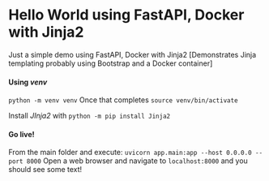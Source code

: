 # Hello World using FastAPI, Docker with Jinja2


Just a simple demo using FastAPI, Docker with Jinja2 [Demonstrates Jinja templating probably using Bootstrap and a Docker container]

#### Using *venv*

```python -m venv venv``` Once that completes ```source venv/bin/activate```

Install *JInja2* with ```python -m pip install Jinja2```

#### Go live!

From the main folder and execute: ```uvicorn app.main:app --host 0.0.0.0 --port 8000```
Open a web browser and navigate to ```localhost:8000``` and you should see some text!